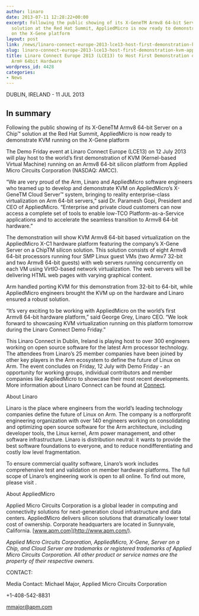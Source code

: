 ```yaml
---
author: linaro
date: 2013-07-11 12:28:22+00:00
excerpt: Following the public showing of its X­-GeneTM Armv8 64­-bit Server on a Chip™
  solution at the Red Hat Summit, AppliedMicro is now ready to demonstrate KVM running
  on the X-Gene platform
layout: post
link: /news/linaro-connect-europe-2013-lce13-host-first-demonstration-kvm-appliedmicros-arm-64%c2%adbit-hardware/
slug: linaro-connect-europe-2013-lce13-host-first-demonstration-kvm-appliedmicros-arm-64%c2%adbit-hardware
title: Linaro Connect Europe 2013 (LCE13) to Host First Demonstration of KVM on AppliedMicro’s
  Arm® 64­bit Hardware
wordpress_id: 4428
categories:
- News
---
```


DUBLIN, IRELAND - 11 JUL 2013


## In summary

Following the public showing of its X­-GeneTM Armv8 64­-bit Server on a Chip™ solution at the Red Hat Summit, AppliedMicro is now ready to demonstrate KVM running on the X-Gene platform

The Demo Friday event at Linaro Connect Europe (LCE13) on 12 July 2013 will play host to the world’s first demonstration of KVM (Kernel-based Virtual Machine) running on an Armv8 64-­bit silicon platform from Applied Micro Circuits Corporation (NASDAQ: AMCC).

“We are very proud of the Arm, Linaro and AppliedMicro software engineers who teamed up to develop and demonstrate KVM on AppliedMicro’s X-GeneTM Cloud Server™ system, bringing to reality enterprise-class virtualization on Arm 64-bit servers,” said Dr. Paramesh Gopi, President and CEO of AppliedMicro. “Enterprise and private cloud customers can now access a complete set of tools to enable low-TCO Platform-as-a-Service applications and to accelerate the seamless transition to Armv8 64-bit hardware.”

The demonstration will show KVM Armv8 64-­bit based virtualization on the AppliedMicro X-­C1 hardware platform featuring the company’s X-Gene Server on a ChipTM silicon solution. This solution consists of eight Armv8 64-­bit processors running four SMP Linux guest VMs (two Armv7 32­-bit and two Armv8 64-­bit guests) with web servers running concurrently on each VM using VirtIO-based network virtualization. The web servers will be delivering HTML web pages with varying graphical content.

Arm handled porting KVM for this demonstration from 32-­bit to 64­-bit, while AppliedMicro engineers brought the KVM up on the hardware and Linaro ensured a robust solution.

“It’s very exciting to be working with AppliedMicro on the world’s first Armv8 64­-bit hardware platform,” said George Grey, Linaro CEO. “We look forward to showcasing KVM virtualization running on this platform tomorrow during the Linaro Connect Demo Friday.”

This Linaro Connect in Dublin, Ireland is playing host to over 300 engineers working on open source software for the latest Arm processor technology. The attendees from Linaro’s 25 member companies have been joined by other key players in the Arm ecosystem to define the future of Linux on Arm. The event concludes on Friday, 12 July with Demo Friday ­- an opportunity for working groups, individual contributors and member companies like AppliedMicro to showcase their most recent developments. More information about Linaro Connect can be found at [Connect](http://connect.linaro.org).

About Linaro

Linaro is the place where engineers from the world’s leading technology companies define the future of Linux on Arm. The company is a not­for­profit engineering organization with over 140 engineers working on consolidating and optimizing open source software for the Arm architecture, including developer tools, the Linux kernel, Arm power management, and other software infrastructure. Linaro is distribution neutral: it wants to provide the best software foundations to everyone, and to reduce non­differentiating and costly low level fragmentation.

To ensure commercial quality software, Linaro’s work includes comprehensive test and validation on member hardware platforms. The full scope of Linaro’s engineering work is open to all online. To find out more, please visit .

About AppliedMicro

Applied Micro Circuits Corporation is a global leader in computing and connectivity solutions for next-generation cloud infrastructure and data centers. AppliedMicro delivers silicon solutions that dramatically lower total cost of ownership. Corporate headquarters are located in Sunnyvale, California. [www.apm.com](http://www.apm.com/).

_Applied Micro Circuits Corporation, AppliedMicro, X-Gene, Server on a Chip, and Cloud Server are trademarks or registered trademarks of Applied Micro Circuits Corporation. All other product or service names are the property of their respective owners._

CONTACT:

Media Contact: Michael Major, Applied Micro Circuits Corporation

+1-408-542-8831

[mmajor@apm.com](mailto:mmajor@apm.com)


